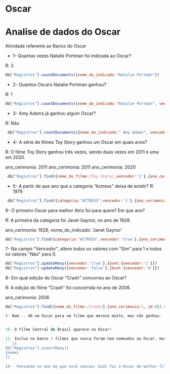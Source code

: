 # Oscar
# Analise de dados do Oscar

 Atividade referente ao Banco do Oscar

* 1- Quantas vezes Natalie Portman foi indicada ao Oscar?

R: 3

```js
db["Registros"].countDocuments({nome_do_indicado:"Natalie Portman"})
```

* 2- Quantos Oscars Natalie Portman ganhou?

R: 1

```js
db["Registros"].countDocuments({nome_do_indicado:"Natalie Portman", vencedor:'1'})
```

* 3- Amy Adams já ganhou algum Oscar?

R: Não

```js
 db["Registros"].countDocuments({nome_do_indicado:" Amy Adams", vencedor:'0'})
```

* 4- A série de filmes Toy Story ganhou um Oscar em quais anos?

R: O filme Toy Story ganhou três vezes, sendo duas vezes em 2011 e uma em 2020.

ano_cerimonia: 2011
ano_cerimonia: 2011
ano_cerimonia: 2020

```js
 db["Registros"].find({nome_do_filme:/Toy Story/,vencedor:'1'},{ano_cerimonia:1,_id:0})
 ```

* 5- A partir de que ano que a categoria "Actress" deixa de existir? 
R: 1979

```js
 db["Registros"].find({categoria:"ACTRESS",vencedor:'1'},{ano_cerimonia:1,_id:0}).sort({ano_cerimonia:-1}).limit(1)
```

6- O primeiro Oscar para melhor Atriz foi para quem? Em que ano?

R: A primeira da categoria foi Janet Gaynor, no ano de 1928.

  ano_cerimonia: 1928,
  nome_do_indicado: 'Janet Gaynor'

```js
db["Registros"].find({categoria:"ACTRESS",vencedor:'true'},{ano_cerimonia:1,nome_do_indicado:1,_id:0}).sort({ano_cerimonia:1}).limi(1)
```

7- Na campo "Vencedor", altere todos os valores com "Sim" para 1 e todos os valores "Não" para 0.

```js
db["Registros"].updateMany({vencedor:'true'},{$set:{vencedor:'1'}})
db["Registros"].updateMany({vencedor:'false'},{$set:{vencedor:'0'}})
```


8- Em qual edição do Oscar "Crash" concorreu ao Oscar?

R: A edição do filme "Crash" foi concorrida no ano de 2006.

ano_cerimonia: 2006

```js
db["Registros"].find({nome_do_filme:/Crash/},{ano_cerimonia:1,_id:0}).sort({ano_cerimonia:-1}).limit(1)

9- Bom... dê um Oscar para um filme que merece muito, mas não ganhou.


10- O filme Central do Brasil aparece no Oscar?

11- Inclua no banco 3 filmes que nunca foram nem nomeados ao Oscar, mas que merecem ser.
```js
db["Registros"].insertMany([
{nome}
]) 

14 - Pensando no ano em que você nasceu: Qual foi o Oscar de melhor filme, Melhor Atriz e Melhor Diretor?

